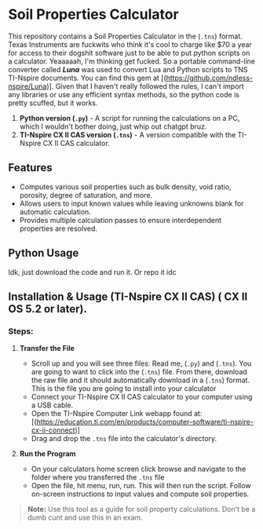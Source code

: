 # Soil Properties Calculator

This repository contains a Soil Properties Calculator in the (`.tns`) format. Texas Instruments are fuckwits who think it's cool to charge like $70 a year for access to their dogshit software just to be able to put python scripts on a calculator. Yeaaaaah, I'm thinking get fucked. So a portable command-line converter called ***Luna*** was used to convert Lua and Python scripts to TNS TI-Nspire documents. You can find this gem at [(https://github.com/ndless-nspire/Luna)]. Given that I haven't really followed the rules, I can't import any libraries or use any efficient syntax methods, so the python code is pretty scuffed, but it works.

1. **Python version (`.py`)** - A script for running the calculations on a PC, which I wouldn't bother doing, just whip out chatgpt bruz.
2. **TI-Nspire CX II CAS version (`.tns`)** - A version compatible with the TI-Nspire CX II CAS calculator.

## Features
- Computes various soil properties such as bulk density, void ratio, porosity, degree of saturation, and more.
- Allows users to input known values while leaving unknowns blank for automatic calculation.
- Provides multiple calculation passes to ensure interdependent properties are resolved.

## Python Usage
Idk, just download the code and run it. Or repo it idc

## Installation & Usage (TI-Nspire CX II CAS) ( CX II OS 5.2 or later).

### Steps:

1. **Transfer the File**
   -  Scroll up and you will see three files: Read me, (`.py`) and (`.tns`). You are going to want to click into the (`.tns`) file. From there, download the raw file and it should automatically download in a (`.tns`) format. This is the file you are going to install into your calculator
   - Connect your TI-Nspire CX II CAS calculator to your computer using a USB cable.
   - Open the TI-Nspire Computer Link webapp found at: [(https://education.ti.com/en/products/computer-software/ti-nspire-cx-ii-connect)]
   - Drag and drop the `.tns` file into the calculator's directory.

3. **Run the Program**
   - On your calculators home screen click browse and navigate to the folder where you transferred the `.tns` file
   - Open the file, hit menu, run, run. This will then run the script. Follow on-screen instructions to input values and compute soil properties.

> **Note:** Use this tool as a guide for soil property calculations. Don't be a dumb cunt and use this in an exam.


